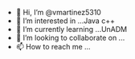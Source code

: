 - 👋 Hi, I’m @vmartinez5310
- 👀 I’m interested in ...Java c++ 
- 🌱 I’m currently learning ...UnADM
- 💞️ I’m looking to collaborate on ...
- 📫 How to reach me ...

<!---
vmartinez5310/vmartinez5310 is a ✨ special ✨ repository because its `README.md` (this file) appears on your GitHub profile.
You can click the Preview link to take a look at your changes.
--->
